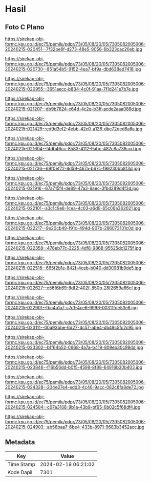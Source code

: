 # Hasil

## Foto C Plano

https://sirekap-obj-formc.kpu.go.id/ec75/pemilu/pdpr/73/05/08/20/05/7305082005006-20240215-020451--7f32be6f-d273-48e5-9056-9b323cac20eb.jpg

https://sirekap-obj-formc.kpu.go.id/ec75/pemilu/pdpr/73/05/08/20/05/7305082005006-20240215-020730--851a54b5-9152-4ea7-bf9a-dbd638ed7418.jpg

https://sirekap-obj-formc.kpu.go.id/ec75/pemilu/pdpr/73/05/08/20/05/7305082005006-20240215-020955--3651aecc-b834-4c0f-91aa-7f1d241e7b7e.jpg

https://sirekap-obj-formc.kpu.go.id/ec75/pemilu/pdpr/73/05/08/20/05/7305082005006-20240215-021207--db9b7824-c64d-4c2e-b3ff-acde2aaa086d.jpg

https://sirekap-obj-formc.kpu.go.id/ec75/pemilu/pdpr/73/05/08/20/05/7305082005006-20240215-021429--ed9d3ef2-4ebb-42c0-a126-dbe72ded6a6a.jpg

https://sirekap-obj-formc.kpu.go.id/ec75/pemilu/pdpr/73/05/08/20/05/7305082005006-20240215-021604--f4db46cc-8583-4112-9abc-482c8a738ccd.jpg

https://sirekap-obj-formc.kpu.go.id/ec75/pemilu/pdpr/73/05/08/20/05/7305082005006-20240215-021736--69f0ef72-8d59-467a-b67c-f99230bb813d.jpg

https://sirekap-obj-formc.kpu.go.id/ec75/pemilu/pdpr/73/05/08/20/05/7305082005006-20240215-021916--67a715f4-de89-47a3-9aec-3fbd289d4f3d.jpg

https://sirekap-obj-formc.kpu.go.id/ec75/pemilu/pdpr/73/05/08/20/05/7305082005006-20240215-022101--a3c1c9e8-1cea-4c03-a6d9-65c06a362021.jpg

https://sirekap-obj-formc.kpu.go.id/ec75/pemilu/pdpr/73/05/08/20/05/7305082005006-20240215-022217--9e20cb49-f91c-494d-907b-296073101c0d.jpg

https://sirekap-obj-formc.kpu.go.id/ec75/pemilu/pdpr/73/05/08/20/05/7305082005006-20240215-022358--478eb77c-2225-4df8-9868-95525dc1275f.jpg

https://sirekap-obj-formc.kpu.go.id/ec75/pemilu/pdpr/73/05/08/20/05/7305082005006-20240215-022518--665f2b1e-842f-4ceb-b040-dd30981b9de5.jpg

https://sirekap-obj-formc.kpu.go.id/ec75/pemilu/pdpr/73/05/08/20/05/7305082005006-20240215-022627--e56f6b69-8df2-402f-850b-28f2659a66ef.jpg

https://sirekap-obj-formc.kpu.go.id/ec75/pemilu/pdpr/73/05/08/20/05/7305082005006-20240215-022901--fbc4a1a7-c7c1-4ce6-9996-00311fde53e8.jpg

https://sirekap-obj-formc.kpu.go.id/ec75/pemilu/pdpr/73/05/08/20/05/7305082005006-20240215-023111--00a93bbe-6d27-4c57-abe4-db49c5fc2c95.jpg

https://sirekap-obj-formc.kpu.go.id/ec75/pemilu/pdpr/73/05/08/20/05/7305082005006-20240215-023302--b1f64b52-0668-4a7a-b419-809eb30c99dd.jpg

https://sirekap-obj-formc.kpu.go.id/ec75/pemilu/pdpr/73/05/08/20/05/7305082005006-20240215-023846--f16b56dd-b0f5-4598-8f88-64916b30b403.jpg

https://sirekap-obj-formc.kpu.go.id/ec75/pemilu/pdpr/73/05/08/20/05/7305082005006-20240215-024328--204e07e4-edd3-4c46-9acc-082c8fa8de72.jpg

https://sirekap-obj-formc.kpu.go.id/ec75/pemilu/pdpr/73/05/08/20/05/7305082005006-20240215-024504--c67a3168-9b1a-43b9-bf95-0b02c5f68df4.jpg

https://sirekap-obj-formc.kpu.go.id/ec75/pemilu/pdpr/73/05/08/20/05/7305082005006-20240215-024903--ab56baa7-6be4-433b-8971-9683b3452acc.jpg


## Metadata

| Key        | Value               |
| ---------- | ------------------- |
| Time Stamp | 2024-02-19 06:21:02 |
| Kode Dapil | 7301                |



